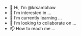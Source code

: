 - 👋 Hi, I’m @krsambhaw
- 👀 I’m interested in ...
- 🌱 I’m currently learning ...
- 💞️ I’m looking to collaborate on ...
- 📫 How to reach me ...

<!---
krsambhaw/krsambhaw is a ✨ special ✨ repository because its `README.md` (this file) appears on your GitHub profile.
You can click the Preview link to take a look at your changes.
--->
